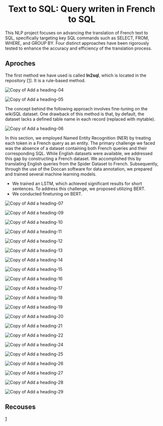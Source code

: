 <div align="center">

# Text to SQL: Query writen in French to SQL 

</div>

This NLP project focuses on advancing the translation of French text to SQL, specifically targeting key SQL commands such as SELECT, FROM, WHERE, and GROUP BY. Four distinct approaches have been rigorously tested to enhance the accuracy and efficiency of the translation process.

## Aproches

The first method we have used is called **ln2sql**, which is located in the repository [[1]](#recouses). It is a rule-based method.

![Copy of Add a heading-04](https://github.com/hassanInfo/NLP_FR2SQL_project/assets/85229840/555e344c-e492-4f74-beb4-a265c9c1fc7b)

![Copy of Add a heading-05](https://github.com/hassanInfo/NLP_FR2SQL_project/assets/85229840/2a7d7151-80e1-4c62-be9f-0a10ecccb4c8)

The concept behind the following approach involves fine-tuning on the wikiSQL dataset. One drawback of this method is that, by default, the dataset lacks a defined table name in each record (replaced with mytable).

![Copy of Add a heading-06](https://github.com/hassanInfo/NLP_FR2SQL_project/assets/85229840/0e16d2ef-ca29-4cd1-87c7-67b7f4385801)

In this section, we employed Named Entity Recognition (NER) by treating each token in a French query as an entity. The primary challenge we faced was the absence of a dataset containing both French queries and their corresponding SQL. While English datasets were available, we addressed this gap by constructing a French dataset. We accomplished this by translating English queries from the Spider Dataset to French. Subsequently, through the use of the Doccan software for data annotation, we prepared and trained several machine learning models.
* We trained an LSTM, which achieved significant results for short sentences. To address this challenge, we proposed utilizing BERT.
* We conducted finetuning on BERT.

![Copy of Add a heading-07](https://github.com/hassanInfo/NLP_FR2SQL_project/assets/85229840/9a69f53e-c394-49fd-8f03-2c6bfbe17408)



![Copy of Add a heading-09](https://github.com/hassanInfo/NLP_FR2SQL_project/assets/85229840/a8bb588e-77bb-4c8b-a85e-ed02dd4d35e3)

![Copy of Add a heading-10](https://github.com/hassanInfo/NLP_FR2SQL_project/assets/85229840/3736af69-9d39-4ebd-be23-d1853a15718e)

![Copy of Add a heading-11](https://github.com/hassanInfo/NLP_FR2SQL_project/assets/85229840/dc04648d-044b-42a1-a35c-c14c28fb2a20)

![Copy of Add a heading-12](https://github.com/hassanInfo/NLP_FR2SQL_project/assets/85229840/56ae8644-6193-48af-be68-f967e43fdb64)

![Copy of Add a heading-13](https://github.com/hassanInfo/NLP_FR2SQL_project/assets/85229840/2804f480-5ffc-475a-9248-79ac657e67fc)

![Copy of Add a heading-14](https://github.com/hassanInfo/NLP_FR2SQL_project/assets/85229840/f945e697-4ec3-42ce-8fcc-1b0e4d8522ed)

![Copy of Add a heading-15](https://github.com/hassanInfo/NLP_FR2SQL_project/assets/85229840/e6c50b49-b1c1-4131-8dc3-eaf493a4d79b)

![Copy of Add a heading-16](https://github.com/hassanInfo/NLP_FR2SQL_project/assets/85229840/4066998c-e11e-49c2-8860-0df81d6fdeac)

![Copy of Add a heading-17](https://github.com/hassanInfo/NLP_FR2SQL_project/assets/85229840/75495251-0f29-4fe8-aa71-e77daf78987e)

![Copy of Add a heading-18](https://github.com/hassanInfo/NLP_FR2SQL_project/assets/85229840/50f2dc4c-f4cf-4fc7-9b57-3511061fb8db)

![Copy of Add a heading-19](https://github.com/hassanInfo/NLP_FR2SQL_project/assets/85229840/2d31f8be-9645-4ec4-84b1-1969760688ac)

![Copy of Add a heading-20](https://github.com/hassanInfo/NLP_FR2SQL_project/assets/85229840/ca65452a-1299-4220-b845-a45151f0eebb)

![Copy of Add a heading-21](https://github.com/hassanInfo/NLP_FR2SQL_project/assets/85229840/920e27d0-9c14-44fd-b47b-01dbfcd94a9a)

![Copy of Add a heading-22](https://github.com/hassanInfo/NLP_FR2SQL_project/assets/85229840/650d48a3-87ea-49f5-9be7-b3ec10233d31)

![Copy of Add a heading-24](https://github.com/hassanInfo/NLP_FR2SQL_project/assets/85229840/ffe7063c-fd4a-4e31-b30b-15b8144f1396)

![Copy of Add a heading-25](https://github.com/hassanInfo/NLP_FR2SQL_project/assets/85229840/b3dc705c-8b3d-4982-b2aa-c8dcae94171f)

![Copy of Add a heading-26](https://github.com/hassanInfo/NLP_FR2SQL_project/assets/85229840/3eb06231-8606-46e0-ac8b-627852d44fa5)

![Copy of Add a heading-27](https://github.com/hassanInfo/NLP_FR2SQL_project/assets/85229840/7461c16b-70d2-4992-b7b3-eb2cb2bec5d9)

![Copy of Add a heading-28](https://github.com/hassanInfo/NLP_FR2SQL_project/assets/85229840/5b5bc7a3-de0d-4194-8153-d8b5e6fb5dbd)

![Copy of Add a heading-29](https://github.com/hassanInfo/NLP_FR2SQL_project/assets/85229840/d7502e66-b596-4ba6-91b5-1127fa85ccd8)



## Recouses

[1](https://github.com/FerreroJeremy/ln2sql)























